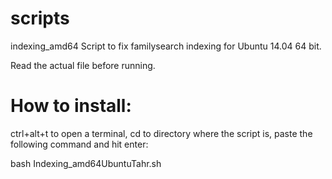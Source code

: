  scripts
==========
   
indexing_amd64
   Script to fix familysearch indexing for Ubuntu 14.04 64 bit.

Read the actual file before running.  

 How to install:
=================
ctrl+alt+t to open a terminal, cd to directory where the script is, paste the following command and hit enter:
  
   bash Indexing_amd64UbuntuTahr.sh
   
   
